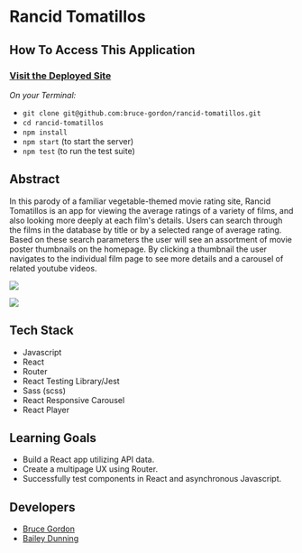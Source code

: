 # Rancid Tomatillos


## How To Access This Application

### [Visit the Deployed Site](https://bruce-gordon.github.io/rancid-tomatillos/)

*On your Terminal:*

+ `git clone git@github.com:bruce-gordon/rancid-tomatillos.git`
+ `cd rancid-tomatillos`
+ `npm install`
+ `npm start` (to start the server)
+ `npm test` (to run the test suite)

## Abstract
In this parody of a familiar vegetable-themed movie rating site, Rancid Tomatillos is an app for viewing the average ratings of a variety of films, and also looking more deeply at each film's details.  Users can search through the films in the database by title or by a selected range of average rating.  Based on these search parameters the user will see an assortment of movie poster thumbnails on the homepage.  By clicking a thumbnail the user navigates to the individual film page to see more details and a carousel of related youtube videos.

![](https://media.giphy.com/media/8KZ9KOqBDTk6QB2dpM/giphy.gif)

![](https://media.giphy.com/media/cQw7UOEC8J5gE0VjrP/giphy.gif)

## Tech Stack
- Javascript
- React
- Router
- React Testing Library/Jest
- Sass (scss)
- React Responsive Carousel
- React Player

## Learning Goals
- Build a React app utilizing API data.
- Create a multipage UX using Router.
- Successfully test components in React and asynchronous Javascript.

## Developers
- [Bruce Gordon](https://github.com/bruce-gordon)
- [Bailey Dunning](https://github.com/baileydunning) 
